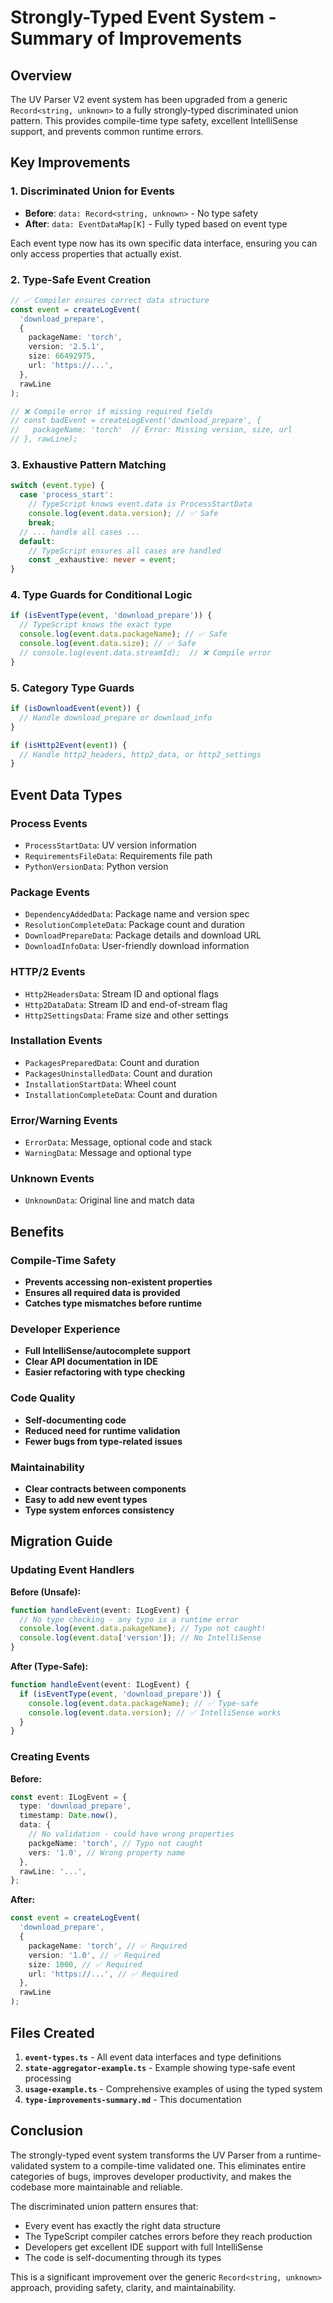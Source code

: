 # Strongly-Typed Event System - Summary of Improvements

## Overview

The UV Parser V2 event system has been upgraded from a generic `Record<string, unknown>` to a fully strongly-typed discriminated union pattern. This provides compile-time type safety, excellent IntelliSense support, and prevents common runtime errors.

## Key Improvements

### 1. **Discriminated Union for Events**

- **Before**: `data: Record<string, unknown>` - No type safety
- **After**: `data: EventDataMap[K]` - Fully typed based on event type

Each event type now has its own specific data interface, ensuring you can only access properties that actually exist.

### 2. **Type-Safe Event Creation**

```typescript
// ✅ Compiler ensures correct data structure
const event = createLogEvent(
  'download_prepare',
  {
    packageName: 'torch',
    version: '2.5.1',
    size: 66492975,
    url: 'https://...',
  },
  rawLine
);

// ❌ Compile error if missing required fields
// const badEvent = createLogEvent('download_prepare', {
//   packageName: 'torch'  // Error: Missing version, size, url
// }, rawLine);
```

### 3. **Exhaustive Pattern Matching**

```typescript
switch (event.type) {
  case 'process_start':
    // TypeScript knows event.data is ProcessStartData
    console.log(event.data.version); // ✅ Safe
    break;
  // ... handle all cases ...
  default:
    // TypeScript ensures all cases are handled
    const _exhaustive: never = event;
}
```

### 4. **Type Guards for Conditional Logic**

```typescript
if (isEventType(event, 'download_prepare')) {
  // TypeScript knows the exact type
  console.log(event.data.packageName); // ✅ Safe
  console.log(event.data.size); // ✅ Safe
  // console.log(event.data.streamId);  // ❌ Compile error
}
```

### 5. **Category Type Guards**

```typescript
if (isDownloadEvent(event)) {
  // Handle download_prepare or download_info
}

if (isHttp2Event(event)) {
  // Handle http2_headers, http2_data, or http2_settings
}
```

## Event Data Types

### Process Events

- `ProcessStartData`: UV version information
- `RequirementsFileData`: Requirements file path
- `PythonVersionData`: Python version

### Package Events

- `DependencyAddedData`: Package name and version spec
- `ResolutionCompleteData`: Package count and duration
- `DownloadPrepareData`: Package details and download URL
- `DownloadInfoData`: User-friendly download information

### HTTP/2 Events

- `Http2HeadersData`: Stream ID and optional flags
- `Http2DataData`: Stream ID and end-of-stream flag
- `Http2SettingsData`: Frame size and other settings

### Installation Events

- `PackagesPreparedData`: Count and duration
- `PackagesUninstalledData`: Count and duration
- `InstallationStartData`: Wheel count
- `InstallationCompleteData`: Count and duration

### Error/Warning Events

- `ErrorData`: Message, optional code and stack
- `WarningData`: Message and optional type

### Unknown Events

- `UnknownData`: Original line and match data

## Benefits

### Compile-Time Safety

- **Prevents accessing non-existent properties**
- **Ensures all required data is provided**
- **Catches type mismatches before runtime**

### Developer Experience

- **Full IntelliSense/autocomplete support**
- **Clear API documentation in IDE**
- **Easier refactoring with type checking**

### Code Quality

- **Self-documenting code**
- **Reduced need for runtime validation**
- **Fewer bugs from type-related issues**

### Maintainability

- **Clear contracts between components**
- **Easy to add new event types**
- **Type system enforces consistency**

## Migration Guide

### Updating Event Handlers

**Before (Unsafe):**

```typescript
function handleEvent(event: ILogEvent) {
  // No type checking - any typo is a runtime error
  console.log(event.data.pakageName); // Typo not caught!
  console.log(event.data['version']); // No IntelliSense
}
```

**After (Type-Safe):**

```typescript
function handleEvent(event: ILogEvent) {
  if (isEventType(event, 'download_prepare')) {
    console.log(event.data.packageName); // ✅ Type-safe
    console.log(event.data.version); // ✅ IntelliSense works
  }
}
```

### Creating Events

**Before:**

```typescript
const event: ILogEvent = {
  type: 'download_prepare',
  timestamp: Date.now(),
  data: {
    // No validation - could have wrong properties
    packgeName: 'torch', // Typo not caught
    vers: '1.0', // Wrong property name
  },
  rawLine: '...',
};
```

**After:**

```typescript
const event = createLogEvent(
  'download_prepare',
  {
    packageName: 'torch', // ✅ Required
    version: '1.0', // ✅ Required
    size: 1000, // ✅ Required
    url: 'https://...', // ✅ Required
  },
  rawLine
);
```

## Files Created

1. **`event-types.ts`** - All event data interfaces and type definitions
2. **`state-aggregator-example.ts`** - Example showing type-safe event processing
3. **`usage-example.ts`** - Comprehensive examples of using the typed system
4. **`type-improvements-summary.md`** - This documentation

## Conclusion

The strongly-typed event system transforms the UV Parser from a runtime-validated system to a compile-time validated one. This eliminates entire categories of bugs, improves developer productivity, and makes the codebase more maintainable and reliable.

The discriminated union pattern ensures that:

- Every event has exactly the right data structure
- The TypeScript compiler catches errors before they reach production
- Developers get excellent IDE support with full IntelliSense
- The code is self-documenting through its types

This is a significant improvement over the generic `Record<string, unknown>` approach, providing safety, clarity, and maintainability.
